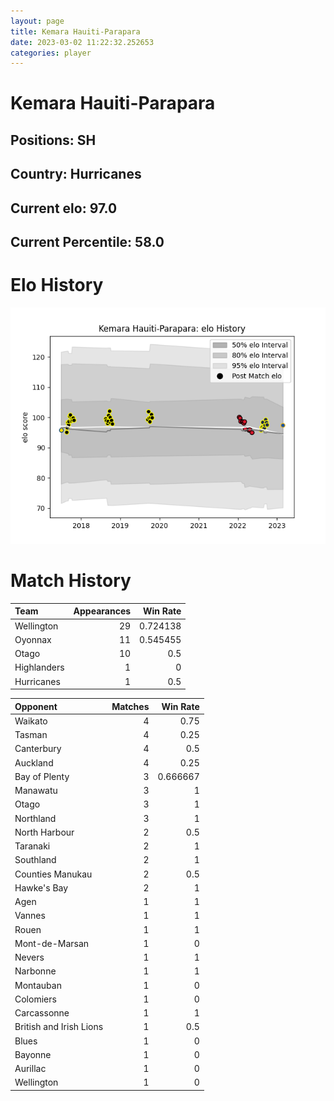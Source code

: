 ```yaml
---  
layout: page  
title: Kemara Hauiti-Parapara  
date: 2023-03-02 11:22:32.252653  
categories: player  
---
```

# Kemara Hauiti-Parapara

## Positions: SH

## Country: Hurricanes

## Current elo: 97.0

## Current Percentile: 58.0

# Elo History


![elo history](history_KemaraHauiti-Parapara.png)
# Match History


| Team        |   Appearances |   Win Rate |
|:------------|--------------:|-----------:|
| Wellington  |            29 |   0.724138 |
| Oyonnax     |            11 |   0.545455 |
| Otago       |            10 |   0.5      |
| Highlanders |             1 |   0        |
| Hurricanes  |             1 |   0.5      |

| Opponent                |   Matches |   Win Rate |
|:------------------------|----------:|-----------:|
| Waikato                 |         4 |   0.75     |
| Tasman                  |         4 |   0.25     |
| Canterbury              |         4 |   0.5      |
| Auckland                |         4 |   0.25     |
| Bay of Plenty           |         3 |   0.666667 |
| Manawatu                |         3 |   1        |
| Otago                   |         3 |   1        |
| Northland               |         3 |   1        |
| North Harbour           |         2 |   0.5      |
| Taranaki                |         2 |   1        |
| Southland               |         2 |   1        |
| Counties Manukau        |         2 |   0.5      |
| Hawke's Bay             |         2 |   1        |
| Agen                    |         1 |   1        |
| Vannes                  |         1 |   1        |
| Rouen                   |         1 |   1        |
| Mont-de-Marsan          |         1 |   0        |
| Nevers                  |         1 |   1        |
| Narbonne                |         1 |   1        |
| Montauban               |         1 |   0        |
| Colomiers               |         1 |   0        |
| Carcassonne             |         1 |   1        |
| British and Irish Lions |         1 |   0.5      |
| Blues                   |         1 |   0        |
| Bayonne                 |         1 |   0        |
| Aurillac                |         1 |   0        |
| Wellington              |         1 |   0        |